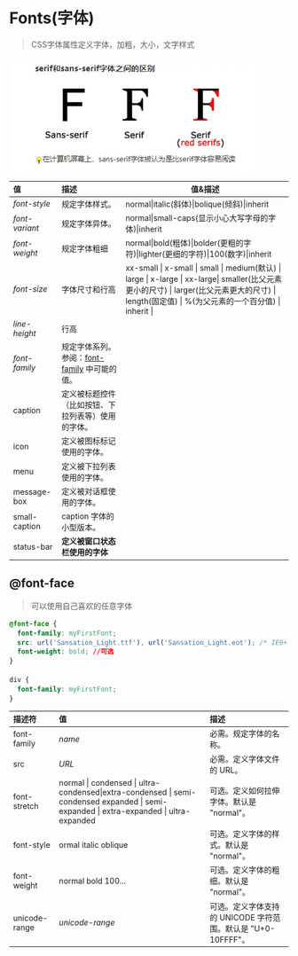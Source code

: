 # Fonts(字体)

> CSS字体属性定义字体，加粗，大小，文字样式

![](./.assets/css-basis-2022-11-22-09-25-43.png)

| 值             | 描述                                                                                                     | 值&描述                                                                                                                                                                                             |
| :------------- | :------------------------------------------------------------------------------------------------------- | --------------------------------------------------------------------------------------------------------------------------------------------------------------------------------------------------- |
| _font-style_   | 规定字体样式。                                                                                           | normal\|italic(斜体)\|bolique(倾斜)\|inherit                                                                                                                                                        |
| _font-variant_ | 规定字体异体。                                                                                           | normal\|small-caps(显示小心大写字母的字体)\|inherit                                                                                                                                                 |
| _font-weight_  | 规定字体粗细                                                                                             | normal\|bold(粗体)\|bolder(更粗的字符)\|lighter(更细的字符)\|100(数字)\|inherit                                                                                                                     |
| _font-size_    | 字体尺寸和行高                                                                                           | xx-small \| x-small \| small \| medium(默认) \| large \| x-large \| xx-large\| smaller(比父元素更小的尺寸) \| larger(比父元素更大的尺寸) \| length(固定值) \| %(为父元素的一个百分值) \| inherit \| |
| _line-height_  | 行高                                                                                                     |                                                                                                                                                                                                     |
| _font-family_  | 规定字体系列。参阅：[font-family](https://www.w3cschool.cn/cssref/pr-font-font-family.html) 中可能的值。 |                                                                                                                                                                                                     |
| caption        | 定义被标题控件（比如按钮、下拉列表等）使用的字体。                                                       |                                                                                                                                                                                                     |
| icon           | 定义被图标标记使用的字体。                                                                               |                                                                                                                                                                                                     |
| menu           | 定义被下拉列表使用的字体。                                                                               |                                                                                                                                                                                                     |
| message-box    | 定义被对话框使用的字体。                                                                                 |                                                                                                                                                                                                     |
| small-caption  | caption 字体的小型版本。                                                                                 |                                                                                                                                                                                                     |
| status-bar     | **定义被窗口状态栏使用的字体**                                                                           |                                                                                                                                                                                                     |

## @font-face

> 可以使用自己喜欢的任意字体

```css
@font-face {
  font-family: myFirstFont;
  src: url('Sansation_Light.ttf'), url('Sansation_Light.eot'); /* IE9+ */
  font-weight: bold; //可选
}

div {
  font-family: myFirstFont;
}
```

| 描述符        | 值                                                                                                                                      | 描述                                                         |
| :------------ | :-------------------------------------------------------------------------------------------------------------------------------------- | :----------------------------------------------------------- |
| font-family   | _name_                                                                                                                                  | 必需。规定字体的名称。                                       |
| src           | _URL_                                                                                                                                   | 必需。定义字体文件的 URL。                                   |
| font-stretch  | normal \| condensed \| ultra-condensed\|extra-condensed \| semi-condensed expanded \| semi-expanded \| extra-expanded \| ultra-expanded | 可选。定义如何拉伸字体。默认是 "normal"。                    |
| font-style    | ormal italic oblique                                                                                                                    | 可选。定义字体的样式。默认是 "normal"。                      |
| font-weight   | normal bold 100...                                                                                                                      | 可选。定义字体的粗细。默认是 "normal"。                      |
| unicode-range | _unicode-range_                                                                                                                         | 可选。定义字体支持的 UNICODE 字符范围。默认是 "U+0-10FFFF"。 |
